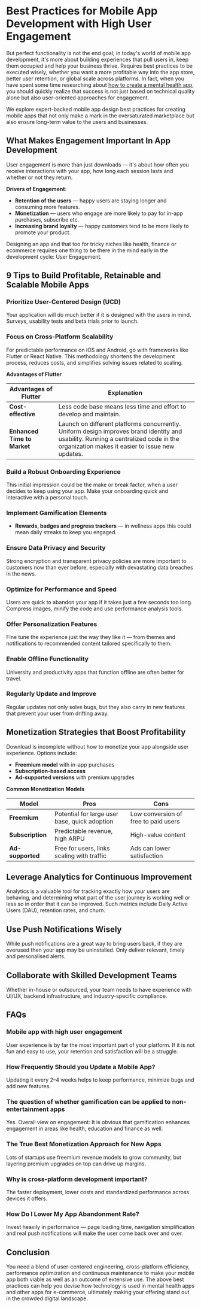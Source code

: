 # **Best Practices for Mobile App Development with High User Engagement**

But perfect functionality is not the end goal; in today's world of mobile app development, it's more about building experiences that pull users in, keep them occupied and help your business thrive. Requires best practices to be executed wisely, whether you want a more profitable way into the app store, better user retention, or global scale across platforms. In fact, when you have spent some time researching about [how to create a mental health app](https://orangesoft.co/blog/how-to-build-a-mental-health-app), you should quickly realize that success is not just based on technical quality alone but also user-oriented approaches for engagement.

We explore expert-backed mobile app design best practices for creating mobile apps that not only make a mark in the oversaturated marketplace but also ensure long-term value to the users and businesses.

## **What Makes Engagement Important In App Development**

User engagement is more than just downloads — it's about how often you receive interactions with your app, how long each session lasts and whether or not they return.

**Drivers of Engagement**:

- **Retention of the users** — happy users are staying longer and consuming more features.
- **Monetization** — users who engage are more likely to pay for in-app purchases, subscribe etc.
- **Increasing brand loyalty** — happy customers tend to be more likely to promote your product.

Designing an app and that too for tricky niches like health, finance or ecommerce requires one thing to be there in the mind early in the development cycle: User Engagement.

## **9 Tips to Build Profitable, Retainable and Scalable Mobile Apps**

### **Prioritize User-Centered Design (UCD)**

Your application will do much better if it is designed with the users in mind. Surveys, usability tests and beta trials prior to launch.

### **Focus on Cross-Platform Scalability**

For predictable performance on iOS and Android, go with frameworks like Flutter or React Native. This methodology shortens the development process, reduces costs, and simplifies solving issues related to scaling.

**Advantages of Flutter**

| Advantages of Flutter | Explanation |
| --- | --- |
| **Cost-effective** | Less code base means less time and effort to develop and maintain. |
| **Enhanced Time to Market** | Launch on different platforms concurrently. Uniform design improves brand identity and usability. Running a centralized code in the organization makes it easier to issue new updates. |

### **Build a Robust Onboarding Experience**

This initial impression could be the make or break factor, when a user decides to keep using your app. Make your onboarding quick and interactive with a personal touch.

### **Implement Gamification Elements**

- **Rewards, badges and progress trackers** — in wellness apps this could mean daily streaks to keep you engaged.

### **Ensure Data Privacy and Security**

Strong encryption and transparent privacy policies are more important to customers now than ever before, especially with devastating data breaches in the news.

### **Optimize for Performance and Speed**

Users are quick to abandon your app if it takes just a few seconds too long. Compress images, minify the code and use performance analysis tools.

### **Offer Personalization Features**

Fine tune the experience just the way they like it — from themes and notifications to recommended content tailored specifically to them.

### **Enable Offline Functionality**

University and productivity apps that function offline are often better for travel.

### **Regularly Update and Improve**

Regular updates not only solve bugs, but they also carry in new features that prevent your user from drifting away.

## **Monetization Strategies that Boost Profitability**

Download is incomplete without how to monetize your app alongside user experience. Options include:

- **Freemium model** with in-app purchases
- **Subscription-based access**
- **Ad-supported versions** with premium upgrades

**Common Monetization Models**

| Model | Pros | Cons |
| --- | --- | --- |
| **Freemium** | Potential for large user base, quick adoption | Low conversion of free to paid users |
| **Subscription** | Predictable revenue, high ARPU | High-value content |
| **Ad-supported** | Free for users, links scaling with traffic | Ads can lower satisfaction |

## **Leverage Analytics for Continuous Improvement**

Analytics is a valuable tool for tracking exactly how your users are behaving, and determining what part of the user journey is working well or less so in order that it can be improved. Such metrics include Daily Active Users (DAU), retention rates, and churn.

## **Use Push Notifications Wisely**

While push notifications are a great way to bring users back, if they are overused then your app may be uninstalled. Only deliver relevant, timely and personalised alerts.

## **Collaborate with Skilled Development Teams**

Whether in-house or outsourced, your team needs to have experience with UI/UX, backend infrastructure, and industry-specific compliance.

## **FAQs**

### **Mobile app with high user engagement**

User experience is by far the most important part of your platform. If it is not fun and easy to use, your retention and satisfaction will be a struggle.

### **How Frequently Should you Update a Mobile App?**

Updating it every 2–4 weeks helps to keep performance, minimize bugs and add new features.

### **The question of whether gamification can be applied to non-entertainment apps**

Yes. Overall view on engagement: It is obvious that gamification enhances engagement in areas like health, education and finance as well.

### **The True Best Monetization Approach for New Apps**

Lots of startups use freemium revenue models to grow community, but layering premium upgrades on top can drive up margins.

### **Why is cross-platform development important?**

The faster deployment, lower costs and standardized performance across devices it offers.

### **How Do I Lower My App Abandonment Rate?**

Invest heavily in performance — page loading time, navigation simplification and real push notifications will make the user come back over and over.

## **Conclusion**

You need a blend of user-centered engineering, cross-platform efficiency, performance optimization and continuous maintenance to make your mobile app both viable as well as an outcome of extensive use. The above best practices can help you devise how technology is used in mental health apps and other apps for e-commerce, ultimately making your offering stand out in the crowded digital landscape.
